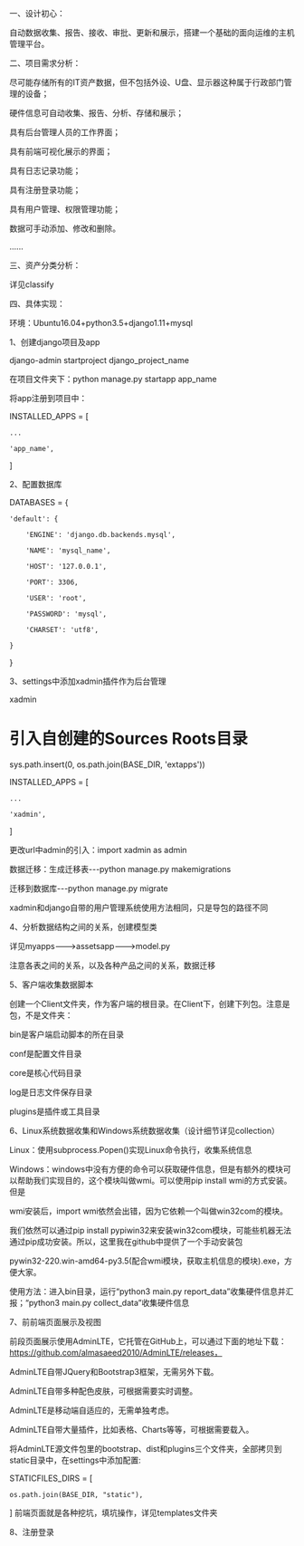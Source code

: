 一、设计初心：

自动数据收集、报告、接收、审批、更新和展示，搭建一个基础的面向运维的主机管理平台。

二、项目需求分析：

尽可能存储所有的IT资产数据，但不包括外设、U盘、显示器这种属于行政部门管理的设备；

硬件信息可自动收集、报告、分析、存储和展示；

具有后台管理人员的工作界面；

具有前端可视化展示的界面；

具有日志记录功能；

具有注册登录功能；

具有用户管理、权限管理功能；

数据可手动添加、修改和删除。

......

三、资产分类分析：

详见classify

四、具体实现：

环境：Ubuntu16.04+python3.5+django1.11+mysql

1、创建django项目及app

django-admin startproject django_project_name

在项目文件夹下：python manage.py startapp app_name

将app注册到项目中：

INSTALLED_APPS = [

	...

	'app_name',

]

2、配置数据库

DATABASES = {

	'default': {

		'ENGINE': 'django.db.backends.mysql',

		'NAME': 'mysql_name',

		'HOST': '127.0.0.1',

		'PORT': 3306,

		'USER': 'root',

		'PASSWORD': 'mysql',

		'CHARSET': 'utf8',

	}

}

3、settings中添加xadmin插件作为后台管理

xadmin

# 引入自创建的Sources Roots目录

sys.path.insert(0, os.path.join(BASE_DIR, 'extapps'))

INSTALLED_APPS = [

	...

	'xadmin',

]

更改url中admin的引入：import xadmin as admin

数据迁移：生成迁移表---python manage.py makemigrations

迁移到数据库---python manage.py migrate

xadmin和django自带的用户管理系统使用方法相同，只是导包的路径不同

4、分析数据结构之间的关系，创建模型类

详见myapps--->assetsapp--->model.py

注意各表之间的关系，以及各种产品之间的关系，数据迁移

5、客户端收集数据脚本

创建一个Client文件夹，作为客户端的根目录。在Client下，创建下列包。注意是包，不是文件夹：

bin是客户端启动脚本的所在目录

conf是配置文件目录

core是核心代码目录

log是日志文件保存目录

plugins是插件或工具目录

6、Linux系统数据收集和Windows系统数据收集（设计细节详见collection）

Linux：使用subprocess.Popen()实现Linux命令执行，收集系统信息

Windows：windows中没有方便的命令可以获取硬件信息，但是有额外的模块可以帮助我们实现目的，这个模块叫做wmi。可以使用pip install wmi的方式安装。但是

wmi安装后，import wmi依然会出错，因为它依赖一个叫做win32com的模块。

我们依然可以通过pip install pypiwin32来安装win32com模块，可能些机器无法通过pip成功安装。所以，这里我在github中提供了一个手动安装包

pywin32-220.win-amd64-py3.5(配合wmi模块，获取主机信息的模块).exe，方便大家。

使用方法：进入bin目录，运行“python3 main.py report_data”收集硬件信息并汇报；“python3 main.py collect_data”收集硬件信息

7、前前端页面展示及视图

前段页面展示使用AdminLTE，它托管在GitHub上，可以通过下面的地址下载：https://github.com/almasaeed2010/AdminLTE/releases，

AdminLTE自带JQuery和Bootstrap3框架，无需另外下载。

AdminLTE自带多种配色皮肤，可根据需要实时调整。

AdminLTE是移动端自适应的，无需单独考虑。

AdminLTE自带大量插件，比如表格、Charts等等，可根据需要载入。

将AdminLTE源文件包里的bootstrap、dist和plugins三个文件夹，全部拷贝到 static目录中，在settings中添加配置:

STATICFILES_DIRS = [

	os.path.join(BASE_DIR, "static"),

]
前端页面就是各种挖坑，填坑操作，详见templates文件夹

8、注册登录
